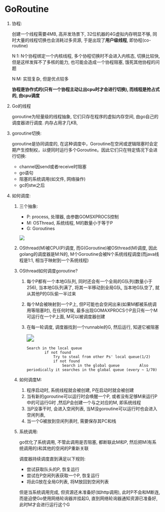 # GoRoutine

1. 协程:

   创建一个线程需要4MB, 高并发场景下,  32位机器的4G虚拟内存明显不够, 同时大量的线程切换也会消耗过多资源, 于是出现了**用户级线程**, 即协程(co-routine)

   N:1: N个协程绑定一个内核线程, 多个协程切换时不会进入内核态, 切换比较快, 但是这样发挥不了多核的能力, 也可能会造成一个协程阻塞, 饿死其他协程的问题

    N:M: 实现复杂, 但是优点较多

   **协程是协作式的(只有一个协程主动让出cpu时才会进行切换), 而线程是抢占式的, 由cpu调度**

2. Go的线程

   goroutine为轻量级的线程抽象, 它们只存在程序的虚拟内存空间, 由go自己的调度器进行调度. 内存占用才几KB, 

3. goroutine切换:

   goroutine是协同调度的, 在这种调度中，Goroutine在空闲或逻辑阻塞时会定期产生控制权，以便同时运行多个Goroutine。因此它们只在特定情况下会进行切换:

   - channel因send或者receive时阻塞
   - go语句
   - 阻塞的系统调用(如文件, 网络操作)
   - gc的stw之后

4. 如何调度:

   1. 三个抽象:

      - P: process, 处理器,  由参数GOMSXPROCS控制
      - M: OSThread, 系统线程, M的数量小于等于P
      - G: Goroutines

      ![](/home/halo/notes/goroutine调度.png)

   2. OSthread(M)被CPU(P)调度, 而G(Goroutine)被OSthread(M)调度, 因此golang的调度器是M:N的, M个Goroutine会被N个系统线程调度(而java线程是1:1, 相当于映射到一个系统线程)

   3. OSthread如何调度goroutine?

      1. 每个P都有一个本地G队列, 同时还会有一个全局的G队列(数量小于256), 当本地G队列满了, 将其一半移动到全局G队, 当本地G队空了, 就从其他P的G队偷一半过来

      2. 每个M会被映射到一个P上,  但P可能也会空闲出来(如果M都被系统调用等阻塞时), 在任何时候, 最多出现GOMAXPROCS个P且只有一个M可运行在一个P上面, M可以被调度器创建

      3. 在每一轮调度, 调度器找到一个runnable的G, 然后运行, 知道它被阻塞

         <img src="/home/halo/notes/goroutine调度2.png" style="zoom:150%;" />

         ```
         Search in the local queue
                 if not found 
                     Try to steal from other Ps' local queue(1/2)
                     if not found 
                         Search in the global queue         Also periodically it searches in the global queue (every ~ 1/70)
         ```
      
   4. 如何调度M:

      1. 程序启动时, 系统线程就会被创建, P在启动时就会被创建
      2. 当有新的goroutine可以运行时会唤醒一个P, 或者没有足够M来运行P中的可运行G时 ,然后P会创建一个与之对应的M, 即系统线程
      3. 当P没事干时, 会进入空闲列表, 当M没goroutine可以运行时也会进入空闲列表, 
      4. 当一个G被放到空闲列表时, 需要保存其PC和栈

   5. 系统调用:

      go优化了系统调用, 不管此调用是否阻塞, 都断联此M和P, 然后把M(有系统调用的)和其他的空闲的P重新关联

      调度器持续调度直到满足以下规则:

      - 尝试获取队头的P, 恢复运行
      - 尝试在P空闲列表获取一个P, 恢复运行
      - 将此G放在全局G列表, 将M放回到空闲列表

      但是当系统调用完成, 但资源还未准备好(如http调用), 此时P不会和M断连, 而是迫使Go使用网络轮询器并挂起G, 直到网络轮询器通知资源已准备好, 此时M才会进行运行这个G